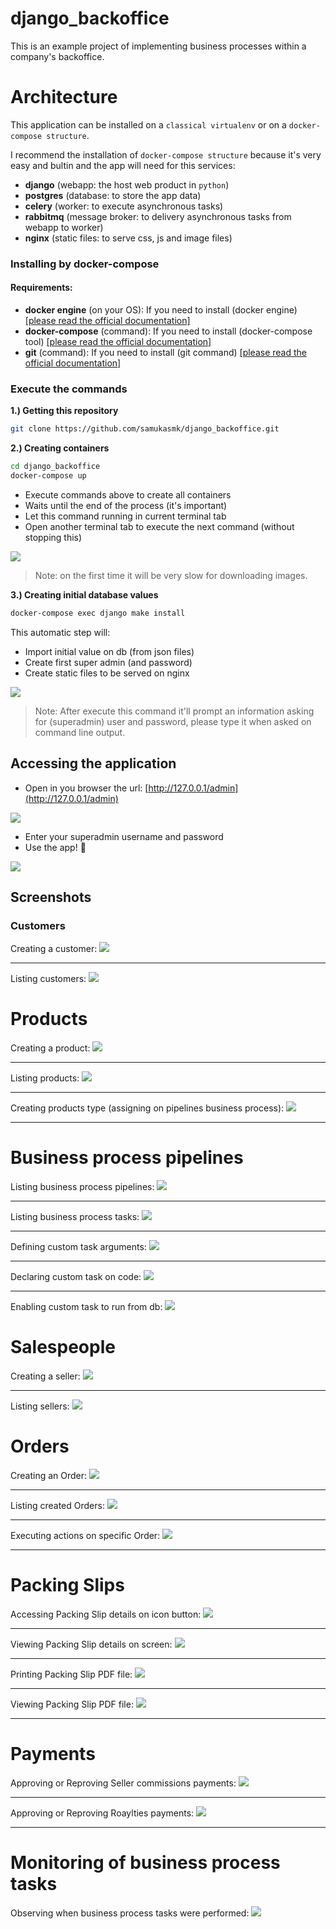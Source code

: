 # django_backoffice
This is an example project of implementing business processes within a company's backoffice.

# Architecture
This application can be installed on a `classical virtualenv` or on a `docker-compose structure`.

I recommend the installation of `docker-compose structure` because it's very easy and bultin and the app will need for this services:
- **django** (webapp: the host web product in `python`)
- **postgres** (database: to store the app data)
- **celery** (worker: to execute asynchronous tasks)
- **rabbitmq** (message broker: to delivery asynchronous tasks from webapp to worker)
- **nginx** (static files: to serve css, js and image files)

### Installing by docker-compose
#### Requirements:
- **docker engine** (on your OS): If you need to install (docker engine) [[please read the official documentation]](https://docs.docker.com/engine/install/)
- **docker-compose** (command): If you need to install (docker-compose tool) [[please read the official documentation]](https://docs.docker.com/engine/install/)
- **git** (command): If you need to install (git command) [[please read the official documentation]](https://git-scm.com/book/en/v2/Getting-Started-Installing-Git)

### Execute the commands
**1.) Getting this repository**
```sh
git clone https://github.com/samukasmk/django_backoffice.git
```

**2.) Creating containers**
```sh
cd django_backoffice
docker-compose up
```
- Execute commands above to create all containers
- Waits until the end of the process (it's important) 
- Let this command running in current terminal tab
- Open another terminal tab to execute the next command (without stopping this)

![](.docs/images/1-creating-containers.png)

> Note: on the first time it will be very slow for downloading images.

**3.) Creating initial database values**
```sh
docker-compose exec django make install
```
This automatic step will:
- Import initial value on db (from json files)
- Create first super admin (and password)
- Create static files to be served on nginx

![](.docs/images/2-make-install.png)

> Note: After execute this command it'll prompt an information asking for (superadmin) user and password, please type it when asked on command line output.

## Accessing the application
- Open in you browser the url: [http://127.0.0.1/admin](http://127.0.0.1/admin)

![](.docs/images/3-login-page.png)

- Enter your superadmin username and password
- Use the app! 🎉

![](.docs/images/4-menu.png)

## Screenshots
### Customers
Creating a customer:
![](.docs/images/5-customer-create.png)

---

Listing customers:
![](.docs/images/6-customer-list.png)

# Products
Creating a product:
![](.docs/images/7-product-create.png)

---

Listing products:
![](.docs/images/8-product-list.png)

---

Creating products type (assigning on pipelines business process):
![](.docs/images/9-product-type-list.png)

---

# Business process pipelines
Listing business process pipelines:
![](.docs/images/10-pipeline-list.png)

---

Listing business process tasks:
![](.docs/images/11-pipeline-task.png)

---

Defining custom task arguments:
![](.docs/images/12-task-arguments.png)

---

Declaring custom task on code:
![](.docs/images/code-1-creating-custom-task.png)

---

Enabling custom task to run from db: 
![](.docs/images/code-2-allowing-custom-task.png)


# Salespeople
Creating a seller:
![](.docs/images/13-seller-create.png)

---

Listing sellers:
![](.docs/images/14-seller-list.png)

# Orders
Creating an Order:
![](.docs/images/15-order-create.png)

---

Listing created Orders:
![](.docs/images/16-order-list.png)

---

Executing actions on specific Order:
![](.docs/images/17-order-actions.png)

---

# Packing Slips
Accessing Packing Slip details on icon button:
![](.docs/images/18-packing-slip-details-button.png)

---

Viewing Packing Slip details on screen:
![](.docs/images/19-packing-slip-details-view.png)

---

Printing Packing Slip PDF file:
![](.docs/images/20-packing-slip-details-print-pdf.png)

---

Viewing Packing Slip PDF file:
![](.docs/images/21-packing-slip-details-view-pdf.png)

---

# Payments
Approving or Reproving Seller commissions payments:
![](.docs/images/22-seller-commission-list.png)

---

Approving or Reproving Roaylties payments:
![](.docs/images/23-royalties-payment-list.png)

---

# Monitoring of business process tasks
Observing when business process tasks were performed: 
![](.docs/images/25-monitoring-full-list.png)

